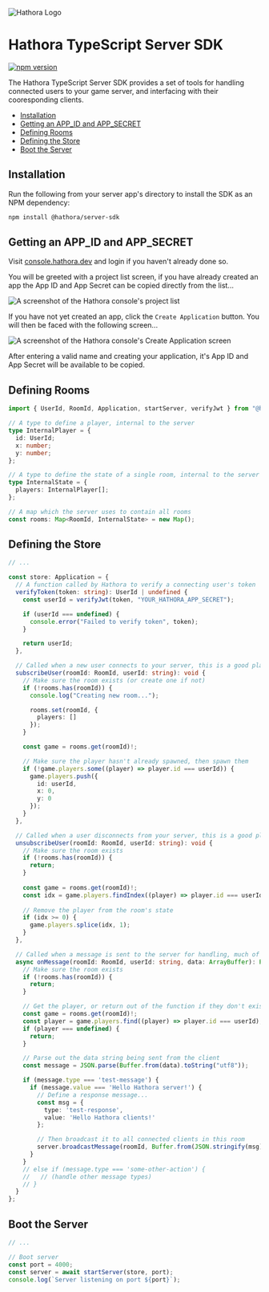 ![Hathora Logo](https://user-images.githubusercontent.com/7004280/223056895-c16419d2-2b91-4013-82f0-7616c84d31b7.svg)

# Hathora TypeScript Server SDK

<a href="https://www.npmjs.com/package/@hathora/client-sdk"><img src="https://badge.fury.io/js/@hathora%2Fserver-sdk.svg" alt="npm version"></a>

The Hathora TypeScript Server SDK provides a set of tools for handling connected users to your game server, and interfacing with their cooresponding clients.

- [Installation](#installation)
- [Getting an APP_ID and APP_SECRET](#getting-an-app_id-and-app_secret)
- [Defining Rooms](#defining-rooms)
- [Defining the Store](#defining-the-store)
- [Boot the Server](#boot-the-server)

## Installation

Run the following from your server app's directory to install the SDK as an NPM dependency:

```bash
npm install @hathora/server-sdk
```

## Getting an APP_ID and APP_SECRET

Visit [console.hathora.dev](https://console.hathora.dev/) and login if you haven't already done so.

You will be greeted with a project list screen, if you have already created an app the App ID and App Secret can be copied directly from the list...

![A screenshot of the Hathora console's project list](https://user-images.githubusercontent.com/7004280/223693106-b7660e2c-20bd-478d-9c68-a23440568526.png)

If you have not yet created an app, click the `Create Application` button. You will then be faced with the following screen...

![A screenshot of the Hathora console's Create Application screen](https://user-images.githubusercontent.com/7004280/223693567-9c24509f-c608-4525-be3d-4254c8e1b6d8.png)

After entering a valid name and creating your application, it's App ID and App Secret will be available to be copied.

## Defining Rooms

```ts
import { UserId, RoomId, Application, startServer, verifyJwt } from "@hathora/server-sdk";

// A type to define a player, internal to the server
type InternalPlayer = {
  id: UserId;
  x: number;
  y: number;
};

// A type to define the state of a single room, internal to the server
type InternalState = {
  players: InternalPlayer[];
};

// A map which the server uses to contain all rooms
const rooms: Map<RoomId, InternalState> = new Map();
```

## Defining the Store

```ts
// ...

const store: Application = {
  // A function called by Hathora to verify a connecting user's token
  verifyToken(token: string): UserId | undefined {
    const userId = verifyJwt(token, "YOUR_HATHORA_APP_SECRET");

    if (userId === undefined) {
      console.error("Failed to verify token", token);
    }

    return userId;
  },

  // Called when a new user connects to your server, this is a good place to init rooms and spawn players
  subscribeUser(roomId: RoomId, userId: string): void {
    // Make sure the room exists (or create one if not)
    if (!rooms.has(roomId)) {
      console.log("Creating new room...");

      rooms.set(roomId, {
        players: []
      });
    }

    const game = rooms.get(roomId)!;

    // Make sure the player hasn't already spawned, then spawn them
    if (!game.players.some((player) => player.id === userId)) {
      game.players.push({
        id: userId,
        x: 0,
        y: 0
      });
    }
  },

  // Called when a user disconnects from your server, this is a good place to cleanup data for that player
  unsubscribeUser(roomId: RoomId, userId: string): void {
    // Make sure the room exists
    if (!rooms.has(roomId)) {
      return;
    }
    
    const game = rooms.get(roomId)!;
    const idx = game.players.findIndex((player) => player.id === userId);
    
    // Remove the player from the room's state
    if (idx >= 0) {
      game.players.splice(idx, 1);
    }
  },

  // Called when a message is sent to the server for handling, much of your core logic will live here
  async onMessage(roomId: RoomId, userId: string, data: ArrayBuffer): Promise<void> {
    // Make sure the room exists
    if (!rooms.has(roomId)) {
      return;
    }

    // Get the player, or return out of the function if they don't exist
    const game = rooms.get(roomId)!;
    const player = game.players.find((player) => player.id === userId);
    if (player === undefined) {
      return;
    }

    // Parse out the data string being sent from the client
    const message = JSON.parse(Buffer.from(data).toString("utf8"));

    if (message.type === 'test-message') {
      if (message.value === 'Hello Hathora server!') {
        // Define a response message...
        const msg = {
          type: 'test-response',
          value: 'Hello Hathora clients!'
        };

        // Then broadcast it to all connected clients in this room
        server.broadcastMessage(roomId, Buffer.from(JSON.stringify(msg), "utf8"));
      }
    }
    // else if (message.type === 'some-other-action') {
    //   // (handle other message types)
    // }
  }
};
```

## Boot the Server

```ts
// ...

// Boot server
const port = 4000;
const server = await startServer(store, port);
console.log(`Server listening on port ${port}`);
```
